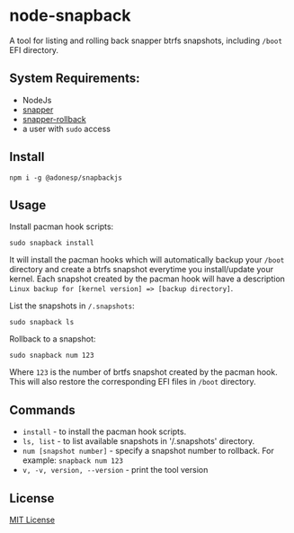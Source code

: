 # node-snapback
A tool for listing and rolling back snapper btrfs snapshots, including `/boot` EFI directory.

## System Requirements:
- NodeJs
- [snapper](https://wiki.archlinux.org/title/snapper)
- [snapper-rollback](https://aur.archlinux.org/packages/snapper-rollback)
- a user with `sudo` access

## Install

`npm i -g @adonesp/snapbackjs`

## Usage

Install pacman hook scripts:

```
sudo snapback install
```

It will install the pacman hooks which will automatically backup your `/boot` directory and create a btrfs snapshot everytime you install/update your kernel.
Each snapshot created by the pacman hook will have a description `Linux backup for [kernel version] => [backup directory]`.

List the snapshots in `/.snapshots`:

```
sudo snapback ls
```

Rollback to a snapshot:

```
sudo snapback num 123
```

Where `123` is the number of brtfs snapshot created by the pacman hook. This will also restore the corresponding EFI files in `/boot` directory.

## Commands

- `install`                     - to install the pacman hook scripts.
- `ls, list`                          - to list available snapshots in '/.snapshots' directory.
- `num [snapshot number]`       - specify a snapshot number to rollback. For example: `snapback num 123`
- `v, -v, version, --version`   - print the tool version


## License
[MIT License]('./LICENSE')

